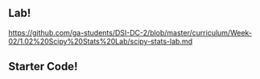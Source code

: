 ## Lab!

https://github.com/ga-students/DSI-DC-2/blob/master/curriculum/Week-02/1.02%20Scipy%20Stats%20Lab/scipy-stats-lab.md

## Starter Code!

